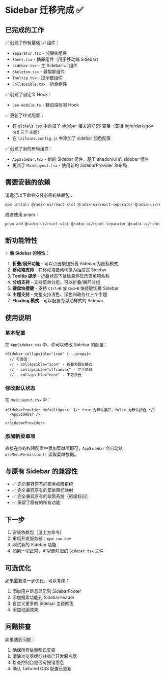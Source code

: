 # Sidebar 迁移完成 ✅

## 已完成的工作

✅ 创建了所有基础 UI 组件：
- `Separator.tsx` - 分隔线组件
- `Sheet.tsx` - 抽屉组件（用于移动端 Sidebar）
- `sidebar.tsx` - 主 Sidebar UI 组件
- `Skeleton.tsx` - 骨架屏组件
- `Tooltip.tsx` - 提示框组件
- `Collapsible.tsx` - 折叠组件

✅ 创建了自定义 Hook：
- `use-mobile.ts` - 移动端检测 Hook

✅ 更新了样式配置：
- 在 `globals.css` 中添加了 sidebar 相关的 CSS 变量（支持 light/dark/gov-red 三个主题）
- 在 `tailwind.config.js` 中添加了 sidebar 颜色配置

✅ 创建了新的布局组件：
- `AppSidebar.tsx` - 新的 Sidebar 组件，基于 shadcn/ui 的 sidebar 组件
- 更新了 `MainLayout.tsx` - 使用新的 SidebarProvider 和布局

## 需要安装的依赖

请运行以下命令安装必需的依赖包：

```bash
npm install @radix-ui/react-slot @radix-ui/react-separator @radix-ui/react-dialog @radix-ui/react-tooltip @radix-ui/react-collapsible @radix-ui/react-visually-hidden class-variance-authority
```

或者使用 pnpm：

```bash
pnpm add @radix-ui/react-slot @radix-ui/react-separator @radix-ui/react-dialog @radix-ui/react-tooltip @radix-ui/react-collapsible @radix-ui/react-visually-hidden class-variance-authority
```

## 新功能特性

✨ **新 Sidebar 的特性：**

1. **折叠/展开功能** - 可以点击按钮折叠 Sidebar 为图标模式
2. **移动端支持** - 在移动端自动切换为抽屉式 Sidebar
3. **Tooltip 提示** - 折叠状态下鼠标悬停显示菜单项名称
4. **分组支持** - 支持菜单分组，可以折叠/展开分组
5. **键盘快捷键** - 支持 `Ctrl+B` 或 `Cmd+B` 快捷键切换 Sidebar
6. **主题支持** - 完整支持浅色、深色和政务红三个主题
7. **Floating 模式** - 可以配置为浮动样式的 Sidebar

## 使用说明

### 基本配置

在 `AppSidebar.tsx` 中，你可以修改 Sidebar 的配置：

```tsx
<Sidebar collapsible="icon" {...props}>
  // 可选值：
  // - collapsible="icon" - 折叠为图标模式
  // - collapsible="offcanvas" - 完全隐藏
  // - collapsible="none" - 不可折叠
```

### 修改默认状态

在 `MainLayout.tsx` 中：

```tsx
<SidebarProvider defaultOpen>  {/* true 为默认展开，false 为默认折叠 */}
  <AppSidebar />
  ...
</SidebarProvider>
```

### 添加新菜单项

直接在你的权限配置中添加菜单项即可，`AppSidebar` 会自动从 `useMenuPermission()` 读取菜单数据。

## 与原有 Sidebar 的兼容性

- ✅ 完全兼容原有的菜单权限系统
- ✅ 完全兼容原有的菜单图标映射
- ✅ 完全兼容原有的政策系统（密级标识）
- ✅ 保留了原有的所有功能

## 下一步

1. 安装依赖包（见上方命令）
2. 重启开发服务器：`npm run dev`
3. 测试新的 Sidebar 功能
4. 如果一切正常，可以删除旧的 `Sidebar.tsx` 文件

## 可选优化

如果需要进一步优化，可以考虑：

1. 添加用户信息显示到 SidebarFooter
2. 添加搜索功能到 SidebarHeader
3. 自定义更多的 Sidebar 主题颜色
4. 添加动画效果

## 问题排查

如果遇到问题：

1. 确保所有依赖都已安装
2. 清除浏览器缓存并重启开发服务器
3. 检查控制台是否有报错信息
4. 确认 Tailwind CSS 配置已更新
